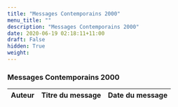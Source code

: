 ```yaml
---
title: "Messages Contemporains 2000"
menu_title: ""
description: "Messages Contemporains 2000"
date: 2020-06-19 02:18:11+11:00
draft: False
hidden: True
weight:
---
```

### Messages Contemporains 2000

**Auteur** | **Titre du message** | **Date du message**  
---|---|---
